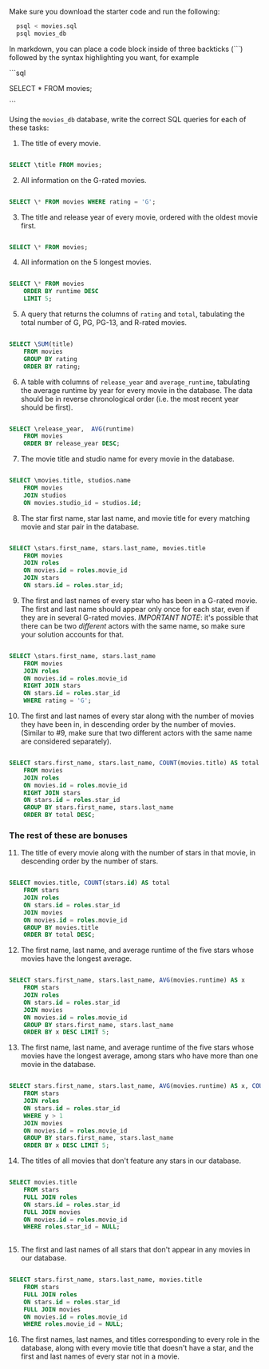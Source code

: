 Make sure you download the starter code and run the following:

```sh
  psql < movies.sql
  psql movies_db
```

In markdown, you can place a code block inside of three backticks (```) followed by the syntax highlighting you want, for example

\```sql

SELECT \* FROM movies;

\```

Using the `movies_db` database, write the correct SQL queries for each of these tasks:

1.  The title of every movie.
```sql

SELECT \title FROM movies;

```

2.  All information on the G-rated movies.
```sql

SELECT \* FROM movies WHERE rating = 'G';

```

3.  The title and release year of every movie, ordered with the oldest movie first.
```sql

SELECT \* FROM movies;

```

4.  All information on the 5 longest movies.
```sql

SELECT \* FROM movies
    ORDER BY runtime DESC
    LIMIT 5;

```

5.  A query that returns the columns of `rating` and `total`, tabulating the
    total number of G, PG, PG-13, and R-rated movies.
```sql

SELECT \SUM(title) 
    FROM movies
    GROUP BY rating
    ORDER BY rating;

```

6.  A table with columns of `release_year` and `average_runtime`,
    tabulating the average runtime by year for every movie in the database. The data should be in reverse chronological order (i.e. the most recent year should be first).

```sql

SELECT \release_year,  AVG(runtime)
    FROM movies
    ORDER BY release_year DESC;

```

7.  The movie title and studio name for every movie in the database.

```sql

SELECT \movies.title, studios.name
    FROM movies
    JOIN studios
    ON movies.studio_id = studios.id;

```

8.  The star first name, star last name, and movie title for every matching movie and star pair in the database.

```sql

SELECT \stars.first_name, stars.last_name, movies.title
    FROM movies
    JOIN roles
    ON movies.id = roles.movie_id
    JOIN stars
    ON stars.id = roles.star_id;

```

9.  The first and last names of every star who has been in a G-rated movie. The first and last name should appear only once for each star, even if they are in several G-rated movies. *IMPORTANT NOTE*: it's possible that there can be two *different* actors with the same name, so make sure your solution accounts for that.

```sql

SELECT \stars.first_name, stars.last_name
    FROM movies
    JOIN roles
    ON movies.id = roles.movie_id
    RIGHT JOIN stars
    ON stars.id = roles.star_id
    WHERE rating = 'G';

```

10. The first and last names of every star along with the number of movies they have been in, in descending order by the number of movies. (Similar to #9, make sure
that two different actors with the same name are considered separately).

```sql

SELECT stars.first_name, stars.last_name, COUNT(movies.title) AS total
    FROM movies
    JOIN roles
    ON movies.id = roles.movie_id
    RIGHT JOIN stars
    ON stars.id = roles.star_id
    GROUP BY stars.first_name, stars.last_name
    ORDER BY total DESC;

```

### The rest of these are bonuses

11. The title of every movie along with the number of stars in that movie, in descending order by the number of stars.

```sql

SELECT movies.title, COUNT(stars.id) AS total
    FROM stars
    JOIN roles
    ON stars.id = roles.star_id
    JOIN movies
    ON movies.id = roles.movie_id
    GROUP BY movies.title
    ORDER BY total DESC;
```

12. The first name, last name, and average runtime of the five stars whose movies have the longest average.

```sql

SELECT stars.first_name, stars.last_name, AVG(movies.runtime) AS x
    FROM stars
    JOIN roles
    ON stars.id = roles.star_id
    JOIN movies
    ON movies.id = roles.movie_id
    GROUP BY stars.first_name, stars.last_name
    ORDER BY x DESC LIMIT 5;

```

13. The first name, last name, and average runtime of the five stars whose movies have the longest average, among stars who have more than one movie in the database.

```sql

SELECT stars.first_name, stars.last_name, AVG(movies.runtime) AS x, COUNT(movies.id) AS y
    FROM stars
    JOIN roles
    ON stars.id = roles.star_id
    WHERE y > 1
    JOIN movies
    ON movies.id = roles.movie_id
    GROUP BY stars.first_name, stars.last_name
    ORDER BY x DESC LIMIT 5; 

```


14. The titles of all movies that don't feature any stars in our database.

```sql

SELECT movies.title
    FROM stars
    FULL JOIN roles
    ON stars.id = roles.star_id
    FULL JOIN movies
    ON movies.id = roles.movie_id
    WHERE roles.star_id = NULL;
    
```

15. The first and last names of all stars that don't appear in any movies in our database.

```sql

SELECT stars.first_name, stars.last_name, movies.title
    FROM stars
    FULL JOIN roles
    ON stars.id = roles.star_id
    FULL JOIN movies
    ON movies.id = roles.movie_id
    WHERE roles.movie_id = NULL;

```

16. The first names, last names, and titles corresponding to every
    role in the database, along with every movie title that doesn't have a star, and the first and last names of every star not in a movie.
